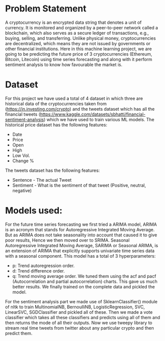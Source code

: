 # Problem Statement
  A cryptocurrency is an encrypted data string that denotes a unit of currency. It is monitored and organized by a peer-to-peer network called a blockchain, which also serves as a secure ledger of transactions, e.g., buying, selling, and transferring. Unlike physical money, cryptocurrencies are decentralized, which means they are not issued by governments or other financial institutions. Here in this machine learning project, we are going to be predicting the future price of 3 cryptocurrencies (Ethereum, Bitcoin, Litecoin) using time series forecasting and along with it perform sentiment analysis to know how favourable the market is. 
  
# Dataset
For this project we have used a total of 4 dataset in which three are historical data of the cryptocurrencies taken from (https://in.investing.com/crypto) and the tweets dataset which has all the financial tweets (https://www.kaggle.com/datasets/sbhatti/financial-sentiment-analysis) which we have used to train various ML models.
The historical price dataset has the following features:
- Date
- Price
- Open
- High
- Low	Vol.
- Change %

The tweets dataset has the following features:
- Sentence - The actual Tweet
- Sentiment - What is the sentiment of that tweet (Positive, neutral, negative)

# Models used:
  For the future time series forecasting we first tried a ARIMA model, ARIMA is an acronym that stands for Autoregressive Integrated Moving Average. But as ARIMA does not take seasonality into account that caused it to give poor results, Hence we then moved over to SRIMA. Seasonal Autoregressive Integrated Moving Average, SARIMA or Seasonal ARIMA, is an extension of ARIMA that explicitly supports univariate time series data with a seasonal component. This model has a total of 3 hyperparameters: 
- p: Trend autoregression order.
- d: Trend difference order.
- q: Trend moving average order.
We tuned them using the acf and pacf (Autocorrelation and partial autocorrelation) charts. This gave us much better results. We finally trained on the complete data and pickled the model. 

For the sentiment analysis part we made use of SklearnClassifier() module of nltk to train MultinomialNB, BernoulliNB, LogisticRegression, SVC, LinearSVC, SGDClassifier and pickled all of these. Then we made a vote classifier which takes all these classifiers and predicts using all of them and then returns the mode of all their outputs. Now we use tweepy library to stream real time tweets from twitter about any particular crypto and then predict them.


